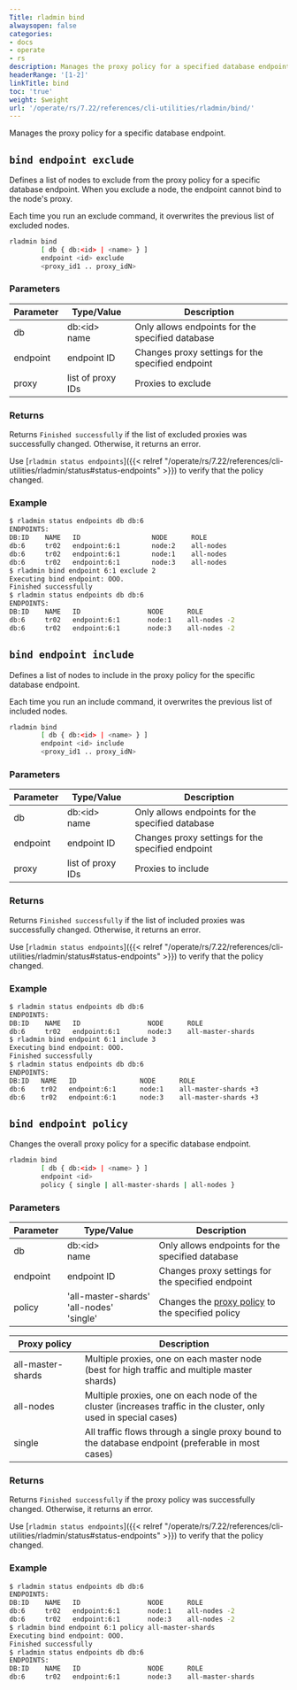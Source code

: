 ```yaml
---
Title: rladmin bind
alwaysopen: false
categories:
- docs
- operate
- rs
description: Manages the proxy policy for a specified database endpoint.
headerRange: '[1-2]'
linkTitle: bind
toc: 'true'
weight: $weight
url: '/operate/rs/7.22/references/cli-utilities/rladmin/bind/'
---
```


Manages the proxy policy for a specific database endpoint.

## `bind endpoint exclude`

Defines a list of nodes to exclude from the proxy policy for a specific database endpoint. When you exclude a node, the endpoint cannot bind to the node's proxy.

Each time you run an exclude command, it overwrites the previous list of excluded nodes.

```sh
rladmin bind
        [ db { db:<id> | <name> } ]
        endpoint <id> exclude
        <proxy_id1 .. proxy_idN>
```

### Parameters

| Parameter | Type/Value                     | Description                                                                                   |
|-----------|--------------------------------|-----------------------------------------------------------------------------------------------|
| db        | db:\<id\><br /> name           | Only allows endpoints for the specified database                                               |
| endpoint  | endpoint ID                    | Changes proxy settings for the specified endpoint                              |
| proxy     | list of proxy IDs          | Proxies to exclude                                                           |

### Returns

Returns `Finished successfully` if the list of excluded proxies was successfully changed. Otherwise, it returns an error.

Use [`rladmin status endpoints`]({{< relref "/operate/rs/7.22/references/cli-utilities/rladmin/status#status-endpoints" >}}) to verify that the policy changed.

### Example

``` sh
$ rladmin status endpoints db db:6
ENDPOINTS:
DB:ID    NAME   ID                  NODE      ROLE                      SSL
db:6     tr02   endpoint:6:1        node:2    all-nodes                 No
db:6     tr02   endpoint:6:1        node:1    all-nodes                 No
db:6     tr02   endpoint:6:1        node:3    all-nodes                 No
$ rladmin bind endpoint 6:1 exclude 2
Executing bind endpoint: OOO.
Finished successfully
$ rladmin status endpoints db db:6
ENDPOINTS:
DB:ID    NAME   ID                 NODE      ROLE                       SSL
db:6     tr02   endpoint:6:1       node:1    all-nodes -2               No
db:6     tr02   endpoint:6:1       node:3    all-nodes -2               No
```

## `bind endpoint include`

Defines a list of nodes to include in the proxy policy for the specific database endpoint.

Each time you run an include command, it overwrites the previous list of included nodes.

```sh
rladmin bind
        [ db { db:<id> | <name> } ]
        endpoint <id> include
        <proxy_id1 .. proxy_idN>
```

### Parameters

| Parameter | Type/Value                     | Description                                                                                   |
|-----------|--------------------------------|-----------------------------------------------------------------------------------------------|
| db        | db:\<id\><br /> name           | Only allows endpoints for the specified database                                               |
| endpoint  | endpoint ID                    | Changes proxy settings for the specified endpoint                              |
| proxy     | list of proxy IDs          | Proxies to include                                                           |

### Returns

Returns `Finished successfully` if the list of included proxies was successfully changed. Otherwise, it returns an error.

Use [`rladmin status endpoints`]({{< relref "/operate/rs/7.22/references/cli-utilities/rladmin/status#status-endpoints" >}}) to verify that the policy changed.

### Example

``` sh
$ rladmin status endpoints db db:6
ENDPOINTS:
DB:ID    NAME   ID                 NODE      ROLE                       SSL
db:6     tr02   endpoint:6:1       node:3    all-master-shards          No
$ rladmin bind endpoint 6:1 include 3
Executing bind endpoint: OOO.
Finished successfully
$ rladmin status endpoints db db:6
ENDPOINTS:
DB:ID   NAME   ID                NODE      ROLE                          SSL
db:6    tr02   endpoint:6:1      node:1    all-master-shards +3          No
db:6    tr02   endpoint:6:1      node:3    all-master-shards +3          No
```

## `bind endpoint policy`

Changes the overall proxy policy for a specific database endpoint.

```sh
rladmin bind
        [ db { db:<id> | <name> } ]
        endpoint <id>
        policy { single | all-master-shards | all-nodes }
```

### Parameters

| Parameter | Type/Value                     | Description                                                                                   |
|-----------|--------------------------------|-----------------------------------------------------------------------------------------------|
| db        | db:\<id\><br /> name           | Only allows endpoints for the specified database                                               |
| endpoint  | endpoint ID                    | Changes proxy settings for the specified endpoint                              |
| policy    | <nobr>'all-master-shards'</nobr><br /> <nobr>'all-nodes'</nobr><br /> 'single' | Changes the [proxy policy](#proxy-policies) to the specified policy |

| Proxy&nbsp;policy<a name="proxy-policies"> | Description |
| - | - |
| all-master-shards | Multiple proxies, one on each master node (best for high traffic and multiple master shards)                     |
| all-nodes | Multiple proxies, one on each node of the cluster (increases traffic in the cluster, only used in special cases) |
| single | All traffic flows through a single proxy bound to the database endpoint (preferable in most cases)               |

### Returns

Returns `Finished successfully` if the proxy policy was successfully changed. Otherwise, it returns an error.

Use [`rladmin status endpoints`]({{< relref "/operate/rs/7.22/references/cli-utilities/rladmin/status#status-endpoints" >}}) to verify that the policy changed.

### Example

``` sh
$ rladmin status endpoints db db:6
ENDPOINTS:
DB:ID    NAME   ID                 NODE      ROLE                       SSL
db:6     tr02   endpoint:6:1       node:1    all-nodes -2               No
db:6     tr02   endpoint:6:1       node:3    all-nodes -2               No
$ rladmin bind endpoint 6:1 policy all-master-shards
Executing bind endpoint: OOO.
Finished successfully
$ rladmin status endpoints db db:6
ENDPOINTS:
DB:ID    NAME   ID                 NODE      ROLE                       SSL
db:6     tr02   endpoint:6:1       node:3    all-master-shards          No
```
